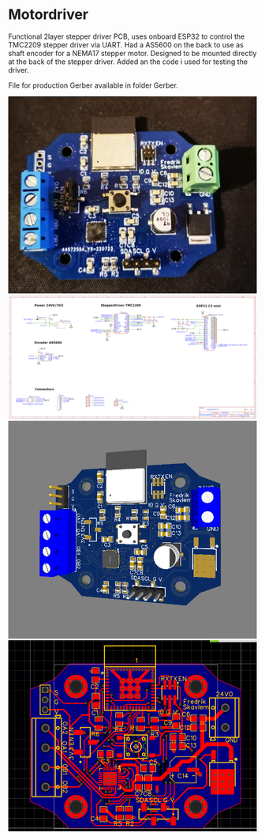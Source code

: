 # Motordriver 
Functional 2layer stepper driver PCB, uses onboard ESP32 to control the TMC2209 stepper driver via UART. Had a AS5600 on the back to use as shaft encoder for a NEMA17 stepper motor. Designed to be mounted directly at the back of the stepper driver. Added an the code i used for testing the driver.

File for production Gerber available in folder Gerber.


![some text](https://github.com/FSkavlem/PCB_MotorDriver/blob/master/pictures/PCB_real.jpg?raw=true)
![some text](https://github.com/FSkavlem/PCB_MotorDriver/blob/master/pictures/PCB%20schematic.png?raw=true)
![some text](https://github.com/FSkavlem/PCB_MotorDriver/blob/master/pictures/PCB%203D%20final.png?raw=true)
![some text](https://github.com/FSkavlem/PCB_MotorDriver/blob/master/pictures/PCB%20routing.png?raw=true)
